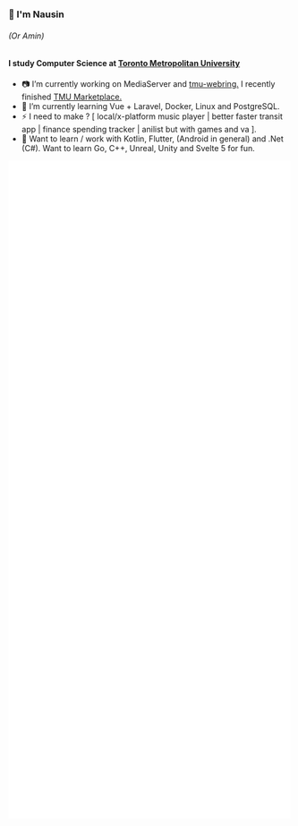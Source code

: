 ### 👋 I'm Nausin
<h6>(Or Amin)</h6>

<h4>I study Computer Science at <a href="https://tmucscu.com/">Toronto Metropolitan University</a></h4>

- 📷 I’m currently working on MediaServer and <a href="https://github.com/aminnausin/tmu-webring/">tmu-webring.</a> I recently finished <a href="https://tmu-marketplace.eldoss.me/">TMU Marketplace.</a>
- 🌱 I’m currently learning Vue + Laravel, Docker, Linux and PostgreSQL.
- ⚡ I need to make ? [ local/x-platform music player | better faster transit app | finance spending tracker | anilist but with games and va ].
- 🔭 Want to learn / work with Kotlin, Flutter, (Android in general) and .Net (C#). Want to learn Go, C++, Unreal, Unity and Svelte 5 for fun.

<img align='left' src="https://github.com/aminnausin/stats/blob/master/generated/overview.svg#gh-dark-mode-only" />
<img align='center' src="https://github.com/aminnausin/stats/blob/master/generated/languages.svg#gh-dark-mode-only" />
<img align='left' src="https://github.com/aminnausin/stats/blob/master/generated/overview.svg#gh-light-mode-only" />
<img align='center' src="https://github.com/aminnausin/stats/blob/master/generated/languages.svg#gh-light-mode-only" />
<!--
**aminnausin/aminnausin** is a ✨ _special_ ✨ repository because its `README.md` (this file) appears on your GitHub profile.

Here are some ideas to get you started:
- 🔭 I’m currently working on

- 👯 I’m looking to collaborate on ...
- 🤔 I’m looking for help with ...
- 💬 Ask me about ...
- 📫 How to reach me: ...
- 😄 Pronouns: ...
- ⚡ Fun fact: ...
-->
